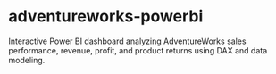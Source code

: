 # adventureworks-powerbi
Interactive Power BI dashboard analyzing AdventureWorks sales performance, revenue, profit, and product returns using DAX and data modeling.
